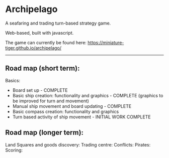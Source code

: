 # Archipelago
A seafaring and trading turn-based strategy game.
 
Web-based, built with javascript. 

The game can currently be found here:
https://miniature-tiger.github.io/archipelago/

----------------------------------------------




Road map (short term):
----------------------

Basics:
* Board set up - COMPLETE
* Basic ship creation: functionality and graphics  - COMPLETE (graphics to be improved for turn and movement)
* Manual ship movement and board updating  - COMPLETE
* Basic compass creation: functionality and graphics
* Turn based activity of ship movement - INITIAL WORK COMPLETE


Road map (longer term):
----------------------

Land Squares and goods discovery:
Trading centre:
Conflicts:
Pirates:
Scoring: 





































































































































































































